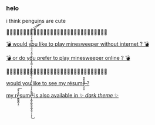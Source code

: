 ### helo
i think penguins are cute

🐧🐧🐧🐧🐧🐧🐧🐧🐧🐧🐧🐧🐧🐧🐧🐧🐧🐧🐧🐧🐧🐧🐧🐧🐧🐧🐧🐧🐧🐧

[💣 would you like to play minesweeper without internet ? 💣](https://penguinuwu.github.io/minesweeper.html)

[💣 or do you prefer to play minesweeper online ? 💣](https://minesweeper.live)

🐧🐧🐧🐧🐧🐧🐧🐧🐧🐧🐧🐧🐧🐧🐧🐧🐧🐧🐧🐧🐧🐧🐧🐧🐧🐧🐧🐧🐧🐧

[would you like to see my résume̶̢̺͕̝͌͒͌ ?](https://penguinuwu.github.io/resume/resume.pdf)

[my re̺̳͖̭̻̝̦̱̎̉͒̆͠sume̵̡̛͕͇̞͈̲̭̰͍̦͇̘̼̘̠̙̣̗̖͒̋̆̉́̉͂͒̉̊͑́̏̀̐̅͐̅̄̊̒̓̿̑̊͂́͒͂͑͂̂́̈́̈́̊̒͆̑͌̉̓̊̑̑͐͐̋̚͜͝͝͝͝͝ is also available in ✨ *dark theme* ✨](https://penguinuwu.github.io/resume/resume-dark.pdf)

<!--
**penguinuwu/penguinuwu** is a ✨ _special_ ✨ repository because its `README.md` (this file) appears on your GitHub profile.

Here are some ideas to get you started:

- 🔭 I’m currently working on ...
- 🌱 I’m currently learning ...
- 👯 I’m looking to collaborate on ...
- 🤔 I’m looking for help with ...
- 💬 Ask me about ...
- 📫 How to reach me: ...
- 😄 Pronouns: ...
- ⚡ Fun fact: ...
-->
